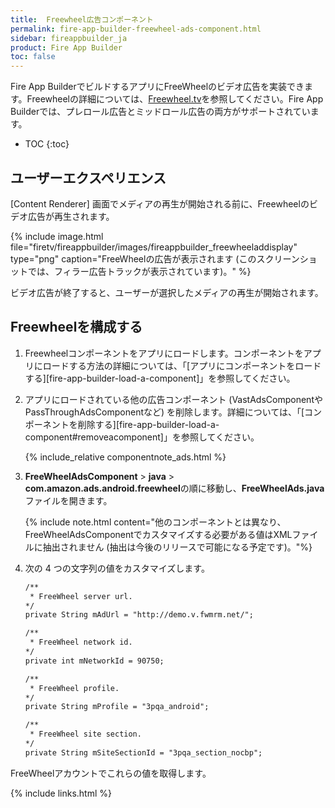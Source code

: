 ```yaml
---
title:  Freewheel広告コンポーネント
permalink: fire-app-builder-freewheel-ads-component.html
sidebar: fireappbuilder_ja
product: Fire App Builder
toc: false
---
```


Fire App BuilderでビルドするアプリにFreeWheelのビデオ広告を実装できます。Freewheelの詳細については、[Freewheel.tv](http://freewheel.tv/)を参照してください。Fire App Builderでは、プレロール広告とミッドロール広告の両方がサポートされています。

* TOC
{:toc}

## ユーザーエクスペリエンス

[Content Renderer] 画面でメディアの再生が開始される前に、Freewheelのビデオ広告が再生されます。

{% include image.html file="firetv/fireappbuilder/images/fireappbuilder_freewheeladdisplay" type="png" caption="FreeWheelの広告が表示されます (このスクリーンショットでは、フィラー広告トラックが表示されています)。" %}

ビデオ広告が終了すると、ユーザーが選択したメディアの再生が開始されます。

## Freewheelを構成する

1.  Freewheelコンポーネントをアプリにロードします。コンポーネントをアプリにロードする方法の詳細については、「[アプリにコンポーネントをロードする][fire-app-builder-load-a-component]」を参照してください。

2.  アプリにロードされている他の広告コンポーネント (VastAdsComponentやPassThroughAdsComponentなど) を削除します。詳細については、「[コンポーネントを削除する][fire-app-builder-load-a-component#removeacomponent]」を参照してください。    
    
    {% include_relative componentnote_ads.html %}
    
2.  **FreeWheelAdsComponent** > **java** > **com.amazon.ads.android.freewheel**の順に移動し、**FreeWheelAds.java**ファイルを開きます。

    {% include note.html content="他のコンポーネントとは異なり、FreeWheelAdsComponentでカスタマイズする必要がある値はXMLファイルに抽出されません (抽出は今後のリリースで可能になる予定です)。"%}

3.  次の 4 つの文字列の値をカスタマイズします。

    ```xml
    /**
     * FreeWheel server url.
    */
    private String mAdUrl = "http://demo.v.fwmrm.net/";

    /**
     * FreeWheel network id.
    */
    private int mNetworkId = 90750;

    /**
     * FreeWheel profile.
    */
    private String mProfile = "3pqa_android";

    /**
     * FreeWheel site section.
    */
    private String mSiteSectionId = "3pqa_section_nocbp";
    ```

   FreeWheelアカウントでこれらの値を取得します。

{% include links.html %}
